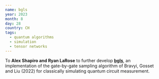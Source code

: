 ```yaml
---
name: bgls
year: 2023
month: 8
day: 28
country: CH
tags:
  - quantum algorithms
  - simulation
  - tensor networks
---
```

To **Alex Shapiro and Ryan LaRose** to further develop **[bgls](https://github.com/asciineuron/bgls)**, an implementation of the gate-by-gate sampling algorithm of Bravyi, Gosset and Liu (2022) for classically simulating quantum circuit measurement.
